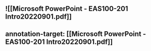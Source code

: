 ![[Microsoft PowerPoint - EAS100-201 Intro20220901.pdf]]
---
annotation-target: [[Microsoft PowerPoint - EAS100-201 Intro20220901.pdf]]
---